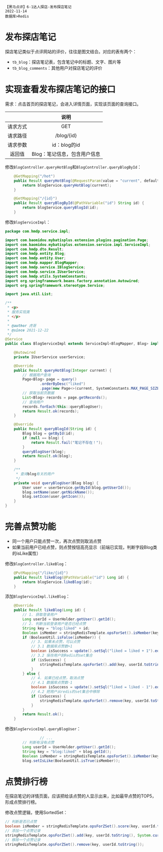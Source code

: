 ```text
【黑马点评】6-1达人探店-发布探店笔记
2022-11-14
数据库>Redis
```

# 发布探店笔记

探店笔记类似于点评网站的评价，往往是图文结合。对应的表有两个：

- `tb_blog`：探店笔记表，包含笔记中的标题、文字、图片等
- `tb_blog_comments`：其他用户对探店笔记的评价

# 实现查看发布探店笔记的接口

需求：点击首页的探店笔记，会进入详情页面，实现该页面的查询接口。

|          |             说明             |
| :------: | :--------------------------: |
| 请求方式 |             GET              |
| 请求路径 |          /blog/{id}          |
| 请求参数 |         id：blog的id         |
|  返回值  | Blog：笔记信息，包含用户信息 |

修改`BlogController.queryHotBlog`和`BlogController.queryBlogById`：

```java
    @GetMapping("/hot")
    public Result queryHotBlog(@RequestParam(value = "current", defaultValue = "1") Integer current) {
        return blogService.queryHotBlog(current);
    }

    @GetMapping("/{id}")
    public Result queryBlogById(@PathVariable("id") String id) {
        return blogService.queryBlogId(id);
    }
```

修改`BlogServiceImpl`：

```java
package com.hmdp.service.impl;

import com.baomidou.mybatisplus.extension.plugins.pagination.Page;
import com.baomidou.mybatisplus.extension.service.impl.ServiceImpl;
import com.hmdp.dto.Result;
import com.hmdp.entity.Blog;
import com.hmdp.entity.User;
import com.hmdp.mapper.BlogMapper;
import com.hmdp.service.IBlogService;
import com.hmdp.service.IUserService;
import com.hmdp.utils.SystemConstants;
import org.springframework.beans.factory.annotation.Autowired;
import org.springframework.stereotype.Service;

import java.util.List;

/**
 * <p>
 * 服务实现类
 * </p>
 *
 * @author 虎哥
 * @since 2021-12-22
 */
@Service
public class BlogServiceImpl extends ServiceImpl<BlogMapper, Blog> implements IBlogService {

    @Autowired
    private IUserService userService;

    @Override
    public Result queryHotBlog(Integer current) {
        // 根据用户查询
        Page<Blog> page = query()
                .orderByDesc("liked")
                .page(new Page<>(current, SystemConstants.MAX_PAGE_SIZE));
        // 获取当前页数据
        List<Blog> records = page.getRecords();
        // 查询用户
        records.forEach(this::queryBlogUser);
        return Result.ok(records);
    }

    @Override
    public Result queryBlogId(String id) {
        Blog blog = getById(id);
        if (null == blog) {
            return Result.fail("笔记不存在！");
        }
        queryBlogUser(blog);
        return Result.ok(blog);
    }

    /**
     * 查询blog有关的用户
     */
    private void queryBlogUser(Blog blog) {
        User user = userService.getById(blog.getUserId());
        blog.setName(user.getNickName());
        blog.setIcon(user.getIcon());
    }
}

```

# 完善点赞功能

- 同一个用户只能点赞一次，再次点赞则取消点赞
- 如果当前用户已经点赞，则点赞按钮高亮显示（前端已实现，判断字段Blog类的isLike属性）

修改`BlogController.likeBlog`：

```java
    @PutMapping("/like/{id}")
    public Result likeBlog(@PathVariable("id") Long id) {
        return blogService.likeBlog(id);
    }
```

添加`BlogServiceImpl.likeBlog`：

```java
    @Override
    public Result likeBlog(Long id) {
        // 1. 获取登录用户
        Long userId = UserHolder.getUser().getId();
        // 2. 判断当前登录用户是否已经点赞
        String key = "blog:liked" + id;
        Boolean isMember = stringRedisTemplate.opsForSet().isMember(key, userId.toString());
        if (BooleanUtil.isFalse(isMember)) {
            // 3. 如果未点赞，可以点赞
            // 3.1 数据库点赞数+1
            boolean isSuccess = update().setSql("liked = liked + 1").eq("id", id).update();
            // 3.2 保存用户到Redis的set集合
            if (isSuccess) {
                stringRedisTemplate.opsForSet().add(key, userId.toString());
            }
        } else {
            // 4. 如果已经点赞，取消点赞
            // 4.1 数据库点赞数-1
            boolean isSuccess = update().setSql("liked = liked - 1").eq("id", id).update();
            // 4.2 把用户从redis的set集合中移除
            if (isSuccess) {
                stringRedisTemplate.opsForSet().remove(key, userId.toString());
            }
        }
        return Result.ok();
    }
```

修改`BlogServiceImpl.queryBlogUser`：

```java
				// ...
        // 判断有没有点赞
        Long userId = UserHolder.getUser().getId();
        String key = "blog:liked" + blog.getId();
        Boolean isMember = stringRedisTemplate.opsForSet().isMember(key, userId.toString());
        blog.setIsLike(BooleanUtil.isTrue(isMember));
```

# 点赞排行榜

在探店笔记的详情页面，应该把给该点赞的人显示出来，比如最早点赞的TOP5，形成点赞排行榜。

修改点赞逻辑，使用SortedSet：

```java
// 判断是否已点赞
boolean isMember = stringRedisTemplate.opsForZSet().score(key, userId.toString()) == null;
// 添加一个点赞记录
stringRedisTemplate.opsForZSet().add(key, userId.toString(), System.currentTimeMillis());
// 移除一个点赞记录
stringRedisTemplate.opsForZSet().remove(key, userId.toString());
```

















